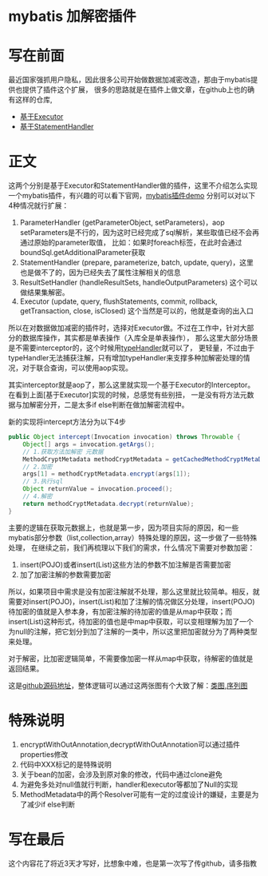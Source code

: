 # mybatis 加解密插件
# 写在前面

最近国家强抓用户隐私，因此很多公司开始做数据加减密改造，那由于mybatis提供也提供了插件这个扩展，
很多的思路就是在插件上做文章，在github上也的确有这样的仓库,
- [基于Executor](https://github.com/miaoxinwei/mybatis-crypt)
- [基于StatementHandler](https://github.com/ikchan/mybatis-plugin-cryptogram)

# 正文
这两个分别是基于Executor和StatementHandler做的插件，这里不介绍怎么实现一个mybatis插件，有兴趣的可以看下官网，[mybatis插件demo](http://www.mybatis.org/mybatis-3/zh/configuration.html#plugins)
分别可以对以下4种情况就行扩展：
1. ParameterHandler (getParameterObject, setParameters)，aop setParameters是不行的，因为这时已经完成了sql解析，某些取值已经不会再通过原始的parameter取值，
比如：如果时foreach标签，在此时会通过boundSql.getAdditionalParameter获取
2. StatementHandler (prepare, parameterize, batch, update, query)，这里也是做不了的，因为已经失去了属性注解相关的信息
3. ResultSetHandler (handleResultSets, handleOutputParameters) 这个可以做结果集解密。
4. Executor (update, query, flushStatements, commit, rollback, getTransaction, close, isClosed) 这个当然是可以的，他就是查询的出入口

所以在对数据做加减密的插件时，选择对Executor做。不过在工作中，针对大部分的数据库操作，其实都是单表操作（入库全是单表操作），
那么这里大部分场景是不需要interceptor的，这个时候用[typeHandler](http://www.mybatis.org/mybatis-3/zh/configuration.html#typeHandlers)就可以了，
更轻量，不过由于typeHandler无法捕获注解，只有增加typeHandler来支撑多种加解密处理的情况，对于联合查询，可以使用aop实现。

其实interceptor就是aop了，那么这里就实现一个基于Executor的Interceptor。在看到上面[基于Executor]实现的时候，总感觉有些别扭，
一是没有将方法元数据与加解密分开，二是太多if else判断在做加解密流程中。

新的实现将intercept方法分为以下4步
```java
public Object intercept(Invocation invocation) throws Throwable {
    Object[] args = invocation.getArgs();
    // 1.获取方法加解密 元数据
    MethodCryptMetadata methodCryptMetadata = getCachedMethodCryptMetaData((MappedStatement) args[0]);
    // 2.加密
    args[1] = methodCryptMetadata.encrypt(args[1]);
    // 3.执行sql
    Object returnValue = invocation.proceed();
    // 4.解密
    return methodCryptMetadata.decrypt(returnValue);
}
```
主要的逻辑在获取元数据上，也就是第一步，因为项目实际的原因，和一些mybatis部分参数（list,collection,array）特殊处理的原因，这一步做了一些特殊处理，
在继续之前，我们再梳理以下我们的需求，什么情况下需要对参数加密：
1. insert(POJO)或者insert(List<POJO>)这些方法的参数不加注解是否需要加密
2. 加了加密注解的参数需要加密

所以，如果项目中需求是没有加密注解就不处理，那么这里就比较简单。相反，就需要对insert(POJO)，insert(List<POJO>)和加了注解的情况做区分处理，insert(POJO) 待加密的值就是入参本身，有加密注解的待加密的值是从map中获取；而insert(List<POJO>)这种形式，待加密的值也是中map中获取，可以变相理解为加了一个为null的注解，把它划分到加了注解的一类中，所以这里把加密就分为了两种类型来处理。

对于解密，比加密逻辑简单，不需要像加密一样从map中获取，待解密的值就是返回结果。

这是[github源码地址](https://github.com/zhuojl/mybatis-crypt)，整体逻辑可以通过这两张图有个大致了解：[类图](https://img-blog.csdnimg.cn/20190419204726748.jpg),[序列图](https://img-blog.csdnimg.cn/2019041920474410.jpg)

# 特殊说明
1. encryptWithOutAnnotation,decryptWithOutAnnotation可以通过插件properties修改
2. 代码中XXX标记的是特殊说明
3. 关于bean的加密，会涉及到原对象的修改，代码中通过clone避免
4. 为避免多处对null值就行判断，handler和executor等都加了Null的实现
5. MethodMetadata中的两个Resolver可能有一定的过度设计的嫌疑，主要是为了减少if else判断

# 写在最后
这个内容花了将近3天才写好，比想象中难，也是第一次写了传github，请多指教

